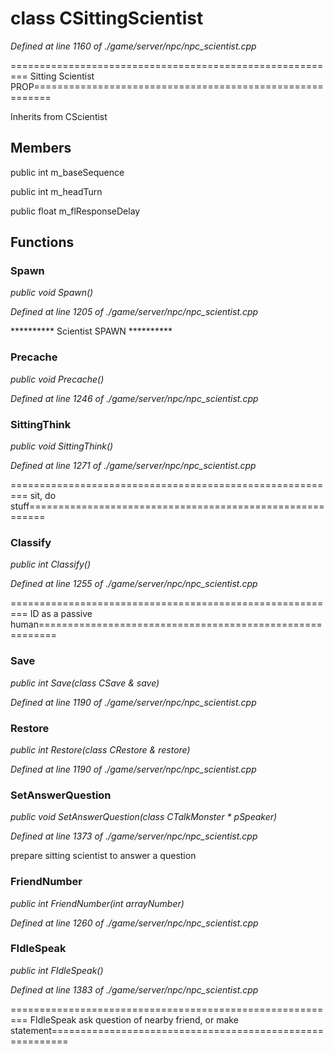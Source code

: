 # class CSittingScientist

*Defined at line 1160 of ./game/server/npc/npc_scientist.cpp*

========================================================= Sitting Scientist PROP=========================================================



Inherits from CScientist



## Members

public int m_baseSequence

public int m_headTurn

public float m_flResponseDelay



## Functions

### Spawn

*public void Spawn()*

*Defined at line 1205 of ./game/server/npc/npc_scientist.cpp*

 ********** Scientist SPAWN **********

### Precache

*public void Precache()*

*Defined at line 1246 of ./game/server/npc/npc_scientist.cpp*

### SittingThink

*public void SittingThink()*

*Defined at line 1271 of ./game/server/npc/npc_scientist.cpp*

========================================================= sit, do stuff=========================================================

### Classify

*public int Classify()*

*Defined at line 1255 of ./game/server/npc/npc_scientist.cpp*

========================================================= ID as a passive human=========================================================

### Save

*public int Save(class CSave & save)*

*Defined at line 1190 of ./game/server/npc/npc_scientist.cpp*

### Restore

*public int Restore(class CRestore & restore)*

*Defined at line 1190 of ./game/server/npc/npc_scientist.cpp*

### SetAnswerQuestion

*public void SetAnswerQuestion(class CTalkMonster * pSpeaker)*

*Defined at line 1373 of ./game/server/npc/npc_scientist.cpp*

 prepare sitting scientist to answer a question

### FriendNumber

*public int FriendNumber(int arrayNumber)*

*Defined at line 1260 of ./game/server/npc/npc_scientist.cpp*

### FIdleSpeak

*public int FIdleSpeak()*

*Defined at line 1383 of ./game/server/npc/npc_scientist.cpp*

========================================================= FIdleSpeak ask question of nearby friend, or make statement=========================================================



